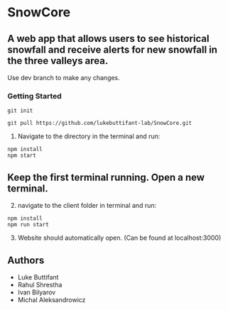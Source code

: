# SnowCore
## A web app that allows users to see historical snowfall and receive alerts for new snowfall in the three valleys area. 

Use dev branch to make any changes.

### Getting Started
```
git init
```
```
git pull https://github.com/lukebuttifant-lab/SnowCore.git
```
1. Navigate to the directory in the terminal and run:
```
npm install
npm start
```
## Keep the first terminal running. Open a new terminal. 
2. navigate to the client folder in terminal and run: 
```
npm install
npm run start
```

3. Website should automatically open. (Can be found at localhost:3000)

## Authors

- Luke Buttifant 
- Rahul Shrestha
- Ivan Bilyarov
- Michal Aleksandrowicz
